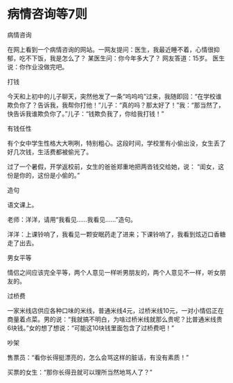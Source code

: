 # 病情咨询等7则

病情咨询 

在网上看到一个病情咨询的网站。一网友提问：医生，我最近睡不着，心情很抑郁，吃不下饭，我是怎么了？ 某医生问：你今年多大了？ 网友答道：15岁。 医生说：你作业没做完吧。 

打钱 

今天和上初中的儿子聊天，突然他发了一条“呜呜呜”过来，我随即回：“在学校谁欺负你了？告诉我，我帮你打他！”儿子：“真的吗？那太好了！”我：“那当然了，快告诉我谁欺负你了。”儿子：“钱欺负我了，你给我打钱！” 

有钱任性 

有个女中学生性格大大咧咧，特别粗心。这段时间，学校里有小偷出没，女生丢了好几次钱，生活费都被偷光了。 

过了一个暑假，开学返校前，女生的爸爸郑重地把两沓钱交给她，说： “闺女，这份是你的，这份是小偷的。” 

造句 

语文课上。 

老师：洋洋，请用“我看见……我看见……”造句。 

洋洋：上课铃响了，我看见一颗安眠药走了进来；下课铃响了，我看到炫迈口香糖走了出去。 

男女平等 

情侣之间应该完全平等，两个人意见一样听男朋友的，两个人意见不一样，听女朋友的。 

过桥费 

一家米线店供应各种口味的米线，普通米线4元，过桥米线10元，一对小情侣正在商量着点菜。男的说：“我就搞不明白，为啥过桥米线就那么贵呢？比普通米线贵6块钱。”女的想了想说：“可能这10块钱里面包含了过桥费吧！” 

吵架 

售票员：“看你长得挺漂亮的，怎么会骂这样的脏话，有没有素质！” 

买票的女生：“那你长得丑就可以理所当然地骂人了？”